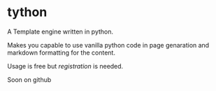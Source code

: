 # tython

A Template engine written in python.

Makes you capable to use vanilla python code in page genaration and markdown formatting for the content.

Usage is free but *registration* is needed.
                
Soon on github